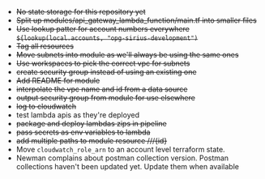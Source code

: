 - ~~No state storage for this repository yet~~
- ~~Split up modules/api_gateway_lambda_function/main.tf into smaller files~~
- ~~Use lookup patter for account numbers everywhere `${lookup(local.accounts, "opg-sirius-development")`~~
- ~~Tag all resources~~
- ~~Move subnets into module as we'll always be using the same ones~~
- ~~Use workspaces to pick the correct vpc for subnets~~
- ~~create security group instead of using an existing one~~
- ~~Add README for module~~
- ~~interpolate the vpc name and id from a data source~~
- ~~output security group from module for use elsewhere~~
- ~~log to cloudwatch~~
- test lambda apis as they're deployed
- ~~package and deploy lambdas zips in pipeline~~
- ~~pass secrets as env variables to lambda~~
- ~~add multiple paths to module resource /<calling-service>/<collection>/{id}~~
- Move `cloudwatch_role_arn` to an account level terraform state.
- Newman complains about postman collection version. Postman collections haven't been updated yet. Update them when available
